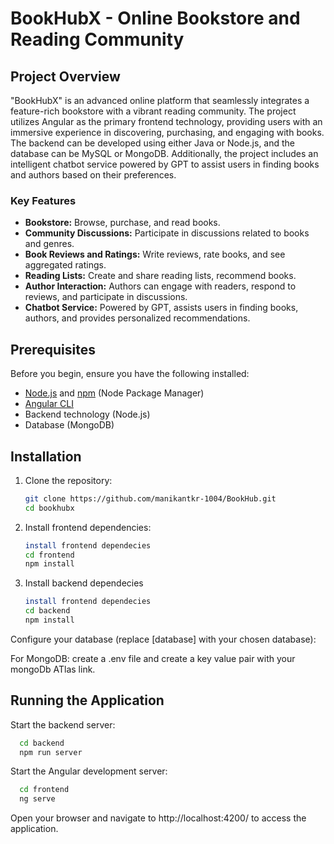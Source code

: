 # BookHubX - Online Bookstore and Reading Community

## Project Overview

"BookHubX" is an advanced online platform that seamlessly integrates a feature-rich bookstore with a vibrant reading community. The project utilizes Angular as the primary frontend technology, providing users with an immersive experience in discovering, purchasing, and engaging with books. The backend can be developed using either Java or Node.js, and the database can be MySQL or MongoDB. Additionally, the project includes an intelligent chatbot service powered by GPT to assist users in finding books and authors based on their preferences.

### Key Features

- **Bookstore:** Browse, purchase, and read books.
- **Community Discussions:** Participate in discussions related to books and genres.
- **Book Reviews and Ratings:** Write reviews, rate books, and see aggregated ratings.
- **Reading Lists:** Create and share reading lists, recommend books.
- **Author Interaction:** Authors can engage with readers, respond to reviews, and participate in discussions.
- **Chatbot Service:** Powered by GPT, assists users in finding books, authors, and provides personalized recommendations.

## Prerequisites

Before you begin, ensure you have the following installed:

- [Node.js](https://nodejs.org/) and [npm](https://www.npmjs.com/) (Node Package Manager)
- [Angular CLI](https://angular.io/cli)
- Backend technology (Node.js)
- Database (MongoDB)

## Installation

1. Clone the repository:

   ```bash
   git clone https://github.com/manikantkr-1004/BookHub.git
   cd bookhubx
   ```

2. Install frontend dependencies:

   ```bash
   install frontend dependecies
   cd frontend
   npm install
   ```

3. Install backend dependecies

    ```bash
   install frontend dependecies
   cd backend
   npm install
   ```
Configure your database (replace [database] with your chosen database):

For MongoDB: create a .env file and create a key value pair with your mongoDb ATlas link.

## Running the Application

Start the backend server:
 ```bash
   cd backend
   npm run server
 ```

Start the Angular development server:
 ```bash
   cd frontend
   ng serve
 ```

Open your browser and navigate to http://localhost:4200/ to access the application.
